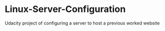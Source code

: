 # Linux-Server-Configuration
Udacity project of configuring a server to host a previous worked website
